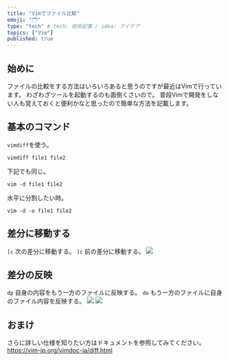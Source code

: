 ```yaml
---
title: "Vimでファイル比較"
emoji: "🗂"
type: "tech" # tech: 技術記事 / idea: アイデア
topics: ["Vim"]
published: true
---
```

## 始めに
ファイルの比較をする方法はいろいろあると思うのですが最近はVimで行っています。
わざわざツールを起動するのも面倒くさいので。
普段Vimで開発をしない人も覚えておくと便利かなと思ったので簡単な方法を記載します。

## 基本のコマンド
`vimdiff`を使う。
```
vimdiff file1 file2 
```

下記でも同じ。
```
vim -d file1 file2
```

水平に分割したい時。
```
vim -d -o file1 file2
```
## 差分に移動する
`[c` 次の差分に移動する。
`]c` 前の差分に移動する。
![](https://storage.googleapis.com/zenn-user-upload/g1znqoz6c11ct3vxm88u7rcbhqno)

## 差分の反映
`dp` 自身の内容をもう一方のファイルに反映する。
`do` もう一方のファイルに自身のファイル内容を反映する。
![](https://storage.googleapis.com/zenn-user-upload/qvrmdl7bx85metlzi9iztgsi9xzf)
![](https://storage.googleapis.com/zenn-user-upload/8pyffd6sbnavcudzz8982awij54c)

## おまけ
さらに詳しい仕様を知りたい方はドキュメントを参照してみてください。
https://vim-jp.org/vimdoc-ja/diff.html
